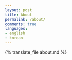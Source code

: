 ```yaml
---
layout: post
title: About
permalink: /about/
comments: true
languages:
- english
- korean
---
```


{% translate_file about.md %}

